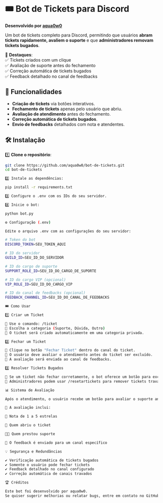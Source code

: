 # 🎟️ Bot de Tickets para Discord  
**Desenvolvido por [aqua0w0](https://github.com/aqua0w0)**  

Um bot de tickets completo para Discord, permitindo que usuários **abram tickets rapidamente, avaliem o suporte** e que **administradores removam tickets bugados**.  

🚀 **Destaques**:  
✅ Tickets criados com um clique  
✅ Avaliação de suporte antes do fechamento  
✅ Correção automática de tickets bugados  
✅ Feedback detalhado no canal de feedbacks  

## 📌 **Funcionalidades**
- **Criação de tickets** via botões interativos.  
- **Fechamento de tickets** apenas pelo usuário que abriu.  
- **Avaliação de atendimento** antes do fechamento.  
- **Correção automática de tickets bugados**.  
- **Envio de feedbacks** detalhados com nota e atendentes.  

## 🛠️ **Instalação**
1️⃣ **Clone o repositório**:  
   ```bash
   git clone https://github.com/aqua0w0/bot-de-tickets.git
   cd bot-de-tickets

2️⃣ Instale as dependências:

pip install -r requirements.txt

3️⃣ Configure o .env com os IDs do seu servidor.

4️⃣ Inicie o bot:

python bot.py

⚙️ Configuração (.env)

Edite o arquivo .env com as configurações do seu servidor:

# Token do bot
DISCORD_TOKEN=SEU_TOKEN_AQUI

# ID do servidor
GUILD_ID=SEU_ID_DO_SERVIDOR

# ID do cargo de suporte
SUPPORT_ROLE_ID=SEU_ID_DO_CARGO_DE_SUPORTE

# ID do cargo VIP (opcional)
VIP_ROLE_ID=SEU_ID_DO_CARGO_VIP

# ID do canal de feedbacks (opcional)
FEEDBACK_CHANNEL_ID=SEU_ID_DO_CANAL_DE_FEEDBACKS

🎟️ Como Usar

1️⃣ Criar um Ticket

📌 Use o comando: /ticket
📌 Escolha a categoria (Suporte, Dúvida, Outro)
📌 O ticket será criado automaticamente em uma categoria privada.

2️⃣ Fechar um Ticket

📌 Clique no botão "Fechar Ticket" dentro do canal do ticket.
📌 O usuário deve avaliar o atendimento antes do ticket ser excluído.
📌 A avaliação será enviada ao canal de feedbacks.

3️⃣ Resolver Tickets Bugados

📌 Se um ticket não fechar corretamente, o bot oferece um botão para excluí-lo.
📌 Administradores podem usar /resetartickets para remover tickets travados.

📊 Sistema de Avaliação

Após o atendimento, o usuário recebe um botão para avaliar o suporte antes do ticket ser fechado.

📌 A avaliação inclui:

🌟 Nota de 1 a 5 estrelas

👤 Quem abriu o ticket

👨‍💼 Quem prestou suporte

📢 O feedback é enviado para um canal específico

💡 Segurança e Redundâncias

✔️ Verificação automática de tickets bugados
✔️ Somente o usuário pode fechar tickets
✔️ Feedback detalhado no canal configurado
✔️ Correção automática de canais travados

🏆 Créditos

Este bot foi desenvolvido por aqua0w0.
Se quiser sugerir melhorias ou relatar bugs, entre em contato no GitHub. 🚀
